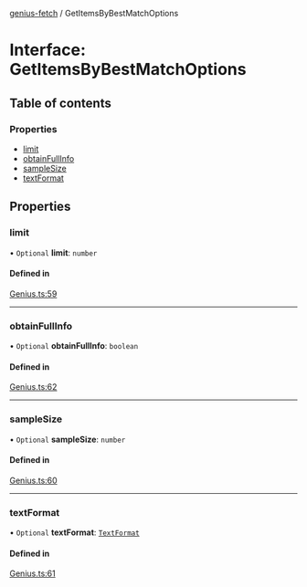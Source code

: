 [genius-fetch](../README.md) / GetItemsByBestMatchOptions

# Interface: GetItemsByBestMatchOptions

## Table of contents

### Properties

- [limit](GetItemsByBestMatchOptions.md#limit)
- [obtainFullInfo](GetItemsByBestMatchOptions.md#obtainfullinfo)
- [sampleSize](GetItemsByBestMatchOptions.md#samplesize)
- [textFormat](GetItemsByBestMatchOptions.md#textformat)

## Properties

### limit

• `Optional` **limit**: `number`

#### Defined in

[Genius.ts:59](https://github.com/patrickkfkan/genius-fetch/blob/984708d/src/Genius.ts#L59)

___

### obtainFullInfo

• `Optional` **obtainFullInfo**: `boolean`

#### Defined in

[Genius.ts:62](https://github.com/patrickkfkan/genius-fetch/blob/984708d/src/Genius.ts#L62)

___

### sampleSize

• `Optional` **sampleSize**: `number`

#### Defined in

[Genius.ts:60](https://github.com/patrickkfkan/genius-fetch/blob/984708d/src/Genius.ts#L60)

___

### textFormat

• `Optional` **textFormat**: [`TextFormat`](../enums/TextFormat.md)

#### Defined in

[Genius.ts:61](https://github.com/patrickkfkan/genius-fetch/blob/984708d/src/Genius.ts#L61)

